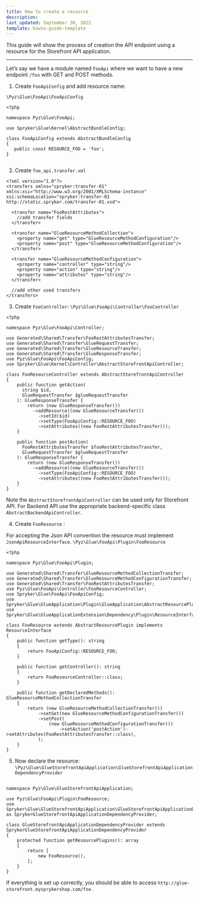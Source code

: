 ```yaml
---
title: How to create a resource
description: 
last_updated: September 30, 2022
template: howto-guide-template
---
```


This guide will show the process of creation the API endpoint using a resource for the Storefront API application.

* * *

Let’s say we have a module named `FooApi` where we want to have a new endpoint `/foo` with GET and POST methods.

1.  Create `FooApiConfig` and add resource name:
    

 `\Pyz\Glue\FooApi\FooApiConfig` 
 ```
<?php

namespace Pyz\Glue\FooApi;

use Spryker\Glue\Kernel\AbstractBundleConfig;

class FooApiConfig extends AbstractBundleConfig
{
    public const RESOURCE_FOO = 'foo';
}


``` 

2. Create `foo_api.transfer.xml`

```
<?xml version="1.0"?>
<transfers xmlns="spryker:transfer-01" xmlns:xsi="http://www.w3.org/2001/XMLSchema-instance" xsi:schemaLocation="spryker:transfer-01 http://static.spryker.com/transfer-01.xsd">

  <transfer name="FooRestAttributes">
    //add transfer fields
  </transfer>
  
  <transfer name="GlueResourceMethodCollection">
    <property name="get" type="GlueResourceMethodConfiguration"/>
    <property name="post" type="GlueResourceMethodConfiguration"/>
  </transfer>

  <transfer name="GlueResourceMethodConfiguration">
    <property name="controller" type="string"/>
    <property name="action" type="string"/>
    <property name="attributes" type="string"/>
  </transfer>
  
  //add other used transfers
</transfers>
```
3. Create `FooController`: `\Pyz\Glue\FooApi\Controller\FooController`

```
<?php

namespace Pyz\Glue\FooApi\Controller;

use Generated\Shared\Transfer\FooRestAttributesTransfer;
use Generated\Shared\Transfer\GlueRequestTransfer;
use Generated\Shared\Transfer\GlueResourceTransfer;
use Generated\Shared\Transfer\GlueResponseTransfer;
use Pyz\Glue\FooApi\FooApiConfig;
use Spryker\Glue\Kernel\Controller\AbstractStorefrontApiController;

class FooResourceController extends AbstractStorefrontApiController
{
    public function getAction(
      string $id, 
      GlueRequestTransfer $glueRequestTransfer
    ): GlueResponseTransfer {
        return (new GlueResponseTransfer())
          ->addResource((new GlueResourceTransfer())
            ->setId($id)
            ->setType(FooApiConfig::RESOURCE_FOO)
            ->setAttributes((new FooRestAttributesTransfer());
    }
    
    public function postAction(
      FooRestAttributesTransfer $fooRestAttributesTransfer,
      GlueRequestTransfer $glueRequestTransfer
    ): GlueResponseTransfer {
        return (new GlueResponseTransfer())
          ->addResource((new GlueResourceTransfer())
            ->setType(FooApiConfig::RESOURCE_FOO)
            ->setAttributes((new FooRestAttributesTransfer());
    }
}
```
Note the `AbstractStorefrontApiController` can be used only for Storefront API. For Backend API use the appropriate backend-specific class `AbstractBackendApiController`.

4. Create `FooResource` :

For accepting the Json API convention the resource must implement `JsonApiResourceInterface`.
`\Pyz\Glue\FooApi\Plugin\FooResource`
```
<?php

namespace Pyz\Glue\FooApi\Plugin;

use Generated\Shared\Transfer\GlueResourceMethodCollectionTransfer;
use Generated\Shared\Transfer\GlueResourceMethodConfigurationTransfer;
use Generated\Shared\Transfer\FooRestAttributesTransfer;
use Pyz\Glue\FooApi\Controller\FooResourceController;
use Spryker\Glue\FooApi\FooApiConfig;
use Spryker\Glue\GlueApplication\Plugin\GlueApplication\AbstractResourcePlugin;
use Spryker\Glue\GlueApplicationExtension\Dependency\Plugin\ResourceInterface;

class FooResource extends AbstractResourcePlugin implements ResourceInterface
{
    public function getType(): string
    {
        return FooApiConfig::RESOURCE_FOO;
    }
    
    public function getController(): string
    {
        return FooResourceController::class;
    }

    public function getDeclaredMethods(): GlueResourceMethodCollectionTransfer
    {
        return (new GlueResourceMethodCollectionTransfer())
            ->setGet(new GlueResourceMethodConfigurationTransfer())
            ->setPost(
                (new GlueResourceMethodConfigurationTransfer())
                    ->setAction('postAction')->setAttributes(FooRestAttributesTransfer::class),
            );
    }
}

```
5. Now declare the resource: `\Pyz\Glue\GlueStorefrontApiApplication\GlueStorefrontApiApplicationDependencyProvider`
```<?php

namespace Pyz\Glue\GlueStorefrontApiApplication;

use Pyz\Glue\FooApi\Plugin\FooResource;
use Spryker\Glue\GlueStorefrontApiApplication\GlueStorefrontApiApplicationDependencyProvider as SprykerGlueStorefrontApiApplicationDependencyProvider;

class GlueStorefrontApiApplicationDependencyProvider extends SprykerGlueStorefrontApiApplicationDependencyProvider
{
    protected function getResourcePlugins(): array
    {
        return [
            new FooResource(),
        ];
    }
}
```

If everything is set up correctly, you should be able to access `http://glue-storefront.mysprykershop.com/foo` .
